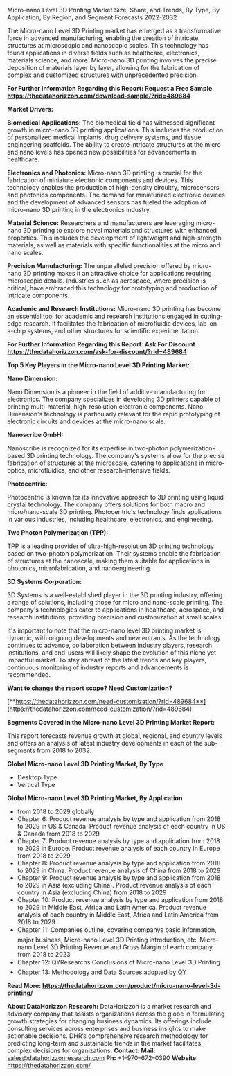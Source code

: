 ﻿Micro-nano Level 3D Printing Market Size, Share, and Trends, By Type, By Application, By Region, and Segment Forecasts 2022-2032

The Micro-nano Level 3D Printing market has emerged as a transformative force in advanced manufacturing, enabling the creation of intricate structures at microscopic and nanoscopic scales. This technology has found applications in diverse fields such as healthcare, electronics, materials science, and more. Micro-nano 3D printing involves the precise deposition of materials layer by layer, allowing for the fabrication of complex and customized structures with unprecedented precision.

**For Further Information Regarding this Report: Request a Free Sample <https://thedatahorizzon.com/download-sample/?rid=489684>** 

**Market Drivers:**

**Biomedical Applications:** The biomedical field has witnessed significant growth in micro-nano 3D printing applications. This includes the production of personalized medical implants, drug delivery systems, and tissue engineering scaffolds. The ability to create intricate structures at the micro and nano levels has opened new possibilities for advancements in healthcare.

**Electronics and Photonics:** Micro-nano 3D printing is crucial for the fabrication of miniature electronic components and devices. This technology enables the production of high-density circuitry, microsensors, and photonics components. The demand for miniaturized electronic devices and the development of advanced sensors has fueled the adoption of micro-nano 3D printing in the electronics industry.

**Material Science:** Researchers and manufacturers are leveraging micro-nano 3D printing to explore novel materials and structures with enhanced properties. This includes the development of lightweight and high-strength materials, as well as materials with specific functionalities at the micro and nano scales.

**Precision Manufacturing:** The unparalleled precision offered by micro-nano 3D printing makes it an attractive choice for applications requiring microscopic details. Industries such as aerospace, where precision is critical, have embraced this technology for prototyping and production of intricate components.

**Academic and Research Institutions:** Micro-nano 3D printing has become an essential tool for academic and research institutions engaged in cutting-edge research. It facilitates the fabrication of microfluidic devices, lab-on-a-chip systems, and other structures for scientific experimentation.

**For Further Information Regarding this Report: Ask For Discount <https://thedatahorizzon.com/ask-for-discount/?rid=489684>** 

**Top 5 Key Players in the Micro-nano Level 3D Printing Market:**

**Nano Dimension:**

Nano Dimension is a pioneer in the field of additive manufacturing for electronics. The company specializes in developing 3D printers capable of printing multi-material, high-resolution electronic components. Nano Dimension's technology is particularly relevant for the rapid prototyping of electronic circuits and devices at the micro-nano scale.

**Nanoscribe GmbH:**

Nanoscribe is recognized for its expertise in two-photon polymerization-based 3D printing technology. The company's systems allow for the precise fabrication of structures at the microscale, catering to applications in micro-optics, microfluidics, and other research-intensive fields.

**Photocentric:**

Photocentric is known for its innovative approach to 3D printing using liquid crystal technology. The company offers solutions for both macro and micro/nano-scale 3D printing. Photocentric's technology finds applications in various industries, including healthcare, electronics, and engineering.

**Two Photon Polymerization (TPP):**

TPP is a leading provider of ultra-high-resolution 3D printing technology based on two-photon polymerization. Their systems enable the fabrication of structures at the nanoscale, making them suitable for applications in photonics, microfabrication, and nanoengineering.

**3D Systems Corporation:**

3D Systems is a well-established player in the 3D printing industry, offering a range of solutions, including those for micro and nano-scale printing. The company's technologies cater to applications in healthcare, aerospace, and research institutions, providing precision and customization at small scales.

It's important to note that the micro-nano level 3D printing market is dynamic, with ongoing developments and new entrants. As the technology continues to advance, collaboration between industry players, research institutions, and end-users will likely shape the evolution of this niche yet impactful market. To stay abreast of the latest trends and key players, continuous monitoring of industry reports and advancements is recommended.

**Want to change the report scope? Need Customization?**

[**https://thedatahorizzon.com/need-customization/?rid=489684**](https://thedatahorizzon.com/need-customization/?rid=489684) 

**Segments Covered in the Micro-nano Level 3D Printing Market Report:**

This report forecasts revenue growth at global, regional, and country levels and offers an analysis of latest industry developments in each of the sub-segments from 2018 to 2032.

**Global Micro-nano Level 3D Printing Market, By Type**

- Desktop Type
- Vertical Type

**Global Micro-nano Level 3D Printing Market, By Application**

- from 2018 to 2029 globally
- Chapter 6: Product revenue analysis by type and application from 2018 to 2029 in US & Canada. Product revenue analysis of each country in US & Canada from 2018 to 2029
- Chapter 7: Product revenue analysis by type and application from 2018 to 2029 in Europe. Product revenue analysis of each country in Europe from 2018 to 2029
- Chapter 8: Product revenue analysis by type and application from 2018 to 2029 in China. Product revenue analysis of China from 2018 to 2029
- Chapter 9: Product revenue analysis by type and application from 2018 to 2029 in Asia (excluding China). Product revenue analysis of each country in Asia (excluding China) from 2018 to 2029
- Chapter 10: Product revenue analysis by type and application from 2018 to 2029 in Middle East, Africa and Latin America. Product revenue analysis of each country in Middle East, Africa and Latin America from 2018 to 2029.
- Chapter 11: Companies outline, covering companys basic information, major business, Micro-nano Level 3D Printing introduction, etc. Micro-nano Level 3D Printing Revenue and Gross Margin of each company from 2018 to 2023
- Chapter 12: QYResearchs Conclusions of Micro-nano Level 3D Printing
- Chapter 13: Methodology and Data Sources adopted by QY

**Read More: <https://thedatahorizzon.com/product/micro-nano-level-3d-printing/>** 

**About DataHorizzon Research:**DataHorizzon is a market research and advisory company that assists organizations across the globe in formulating growth strategies for changing business dynamics. Its offerings include consulting services across enterprises and business insights to make actionable decisions. DHR’s comprehensive research methodology for predicting long-term and sustainable trends in the market facilitates complex decisions for organizations.**Contact:Mail:** <sales@datahorizzonresearch.com> **Ph:** +1–970–672–0390**Website:** <https://thedatahorizzon.com/> 

